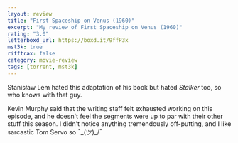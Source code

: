 ```yaml
---
layout: review
title: "First Spaceship on Venus (1960)"
excerpt: "My review of First Spaceship on Venus (1960)"
rating: "3.0"
letterboxd_url: https://boxd.it/9ffP3x
mst3k: true
rifftrax: false
category: movie-review
tags: [torrent, mst3k]
---
```


Stanisław Lem hated this adaptation of his book but hated <i>Stalker</i> too, so who knows with that guy.

Kevin Murphy said that the writing staff felt exhausted working on this episode, and he doesn't feel the segments were up to par with their other stuff this season. I didn't notice anything tremendously off-putting, and I like sarcastic Tom Servo so ¯\_(ツ)\_/¯
